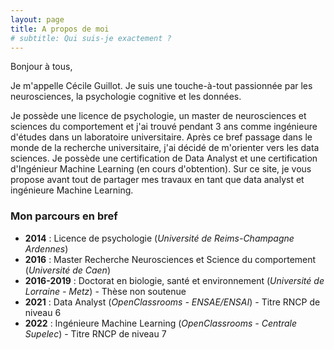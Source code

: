 ```yaml
---
layout: page
title: A propos de moi
# subtitle: Qui suis-je exactement ?
---
```


Bonjour à tous,

Je m'appelle Cécile Guillot. Je suis une touche-à-tout passionnée par les neurosciences, la psychologie cognitive et les données.


Je possède une licence de psychologie, un master de neurosciences et sciences du comportement et j'ai trouvé pendant 3 ans comme ingénieure d'études dans un laboratoire universitaire. Après ce bref passage dans le monde de la recherche universitaire, j'ai décidé de m'orienter vers les data sciences. Je possède une certification de Data Analyst et une certification d'Ingénieur Machine Learning (en cours d'obtention).
Sur ce site, je vous propose avant tout de partager mes travaux en tant que data analyst et ingénieure Machine Learning.

### Mon parcours en bref

- **2014** : Licence de psychologie (*Université de Reims-Champagne Ardennes*)
- **2016** : Master Recherche Neurosciences et Science du comportement (*Université de Caen*)
- **2016-2019** : Doctorat en biologie, santé et environnement (*Université de Lorraine - Metz*) - Thèse non soutenue
- **2021** : Data Analyst (*OpenClassrooms - ENSAE/ENSAI*) - Titre RNCP de niveau 6
- **2022** : Ingénieure Machine Learning (*OpenClassrooms - Centrale Supelec*) - Titre RNCP de niveau 7
